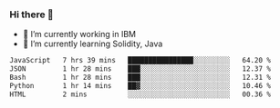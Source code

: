### Hi there 👋

<!--
**mathcodeman/mathcodeman** is a ✨ _special_ ✨ repository because its `README.md` (this file) appears on your GitHub profile.

Here are some ideas to get you started:

- 🔭 I’m currently working on ...
- 🌱 I’m currently learning ...
- 👯 I’m looking to collaborate on ...
- 🤔 I’m looking for help with ...
- 💬 Ask me about ...
- 📫 How to reach me: ...
- 😄 Pronouns: ...
- ⚡ Fun fact: ...
-->

- 🔭 I’m currently working in IBM
- 🌱 I’m currently learning Solidity, Java

<!--START_SECTION:waka-->

```txt
JavaScript   7 hrs 39 mins   ████████████████░░░░░░░░░   64.20 %
JSON         1 hr 28 mins    ███░░░░░░░░░░░░░░░░░░░░░░   12.37 %
Bash         1 hr 28 mins    ███░░░░░░░░░░░░░░░░░░░░░░   12.31 %
Python       1 hr 14 mins    ██▓░░░░░░░░░░░░░░░░░░░░░░   10.46 %
HTML         2 mins          ░░░░░░░░░░░░░░░░░░░░░░░░░   00.36 %
```

<!--END_SECTION:waka-->
